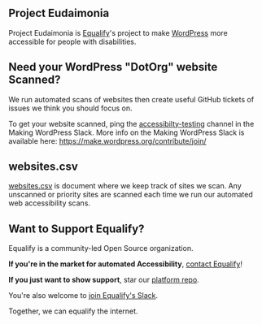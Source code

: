 ## Project Eudaimonia
Project Eudaimonia is [Equalify](http://equalify.app)'s project to make [WordPress](http://wordpress.org) more accessible for people with disabilities.

## Need your WordPress "DotOrg" website Scanned?
We run automated scans of websites then create useful GitHub tickets of issues we think you should focus on.

To get your website scanned, ping the [accessibilty-testing](https://wordpress.slack.com/archives/CEKKABGJD) channel in the Making WordPress Slack. More info on the Making WordPress Slack is available here: https://make.wordpress.org/contribute/join/

## websites.csv
[websites.csv](https://github.com/EqualifyEverything/eudaimonia-wp/blob/main/websites.csv) is document where we keep track of sites we scan. Any unscanned or priority sites are scanned each time we run our automated web accessibility scans. 
 
## Want to Support Equalify?
Equalify is a community-led Open Source organization.

**If you're in the market for automated Accessibility**, [contact Equalify](https://equalify.app/#access)!

**If you just want to show support**, star our [platform repo](http://github.com/equalifyEverything/equalify).

You're also welcome to [join Equalify's Slack](https://join.slack.com/t/equalifyapp/shared_invite/zt-1sfbgf0fa-CzIHlbFOs0Ww1iSTK4LQ2w). 

Together, we can equalify the internet.